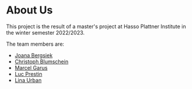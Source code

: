 # About Us

This project is the result of a master's project at Hasso Plattner Institute in the winter semester 2022/2023.

The team members are:

-   [Joana Bergsiek](https://github.com/JoeAtHPI)
-   [Christoph Blumschein](https://github.com/ChristophTF)
-   [Marcel Garus](https://github.com/MarcelGarus)
-   [Luc Prestin](https://github.com/LucPrestin)
-   [Lina Urban](https://github.com/LinaUr)
